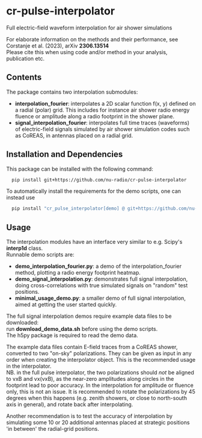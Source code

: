 # cr-pulse-interpolator
Full electric-field waveform interpolation for air shower simulations

For elaborate information on the methods and their performance, see  
Corstanje et al. (2023), arXiv **2306.13514**  
Please cite this when using code and/or method in your analysis, publication etc.

## Contents
The package contains two interpolation submodules:
- **interpolation_fourier**: interpolates a 2D scalar function f(x, y) defined on a radial (polar) grid.
  This includes for instance air shower radio energy fluence or amplitude along a radio footprint in the shower plane.
- **signal_interpolation_fourier**: interpolates full time traces (waveforms) of electric-field signals simulated by air shower simulation codes such as CoREAS, in antennas placed on a radial grid.

## Installation and Dependencies
This package can be installed with the following command:  
```sh
  pip install git+https://github.com/nu-radio/cr-pulse-interpolator
```
To automatically install the requirements for the demo scripts, one can instead use  
```sh
  pip install "cr_pulse_interpolator[demo] @ git+https://github.com/nu-radio/cr-pulse-interpolator"  
```

## Usage 
The interpolation modules have an interface very similar to e.g. Scipy's **interp1d** class.  
Runnable demo scripts are:
- **demo_interpolation_fourier.py**: a demo of the interpolation_fourier method, plotting a radio energy footprint heatmap.
- **demo_signal_interpolation.py**: demonstrates full signal interpolation, doing cross-correlations with true simulated signals on "random" test positions.
- **minimal_usage_demo.py**: a smaller demo of full signal interpolation, aimed at getting the user started quickly.

The full signal interpolation demos require example data files to be downloaded:  
run **download_demo_data.sh** before using the demo scripts.  
The h5py package is required to read the demo data.

The example data files contain E-field traces from a CoREAS shower, converted to two "on-sky" polarizations.
They can be given as input in any order when creating the interpolator object.
This is the recommended usage in the interpolator.  
NB. in the full pulse interpolator, the two polarizations should _not_ be aligned to vxB and vx(vxB), as the near-zero amplitudes along circles in the footprint lead to poor accuracy. In the interpolation for amplitude or fluence only, this is not an issue.
It is recommended to rotate the polarizations by 45 degrees when this happens (e.g. zenith showers, or close to north-south axis in general), and rotate back after interpolating.

Another recommendation is to test the accuracy of interpolation by simulating some 10 or 20 additional antennas placed at strategic positions 'in between' the radial-grid positions.
